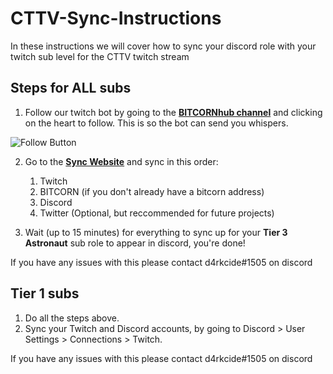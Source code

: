 # CTTV-Sync-Instructions
In these instructions we will cover how to sync your discord role with your twitch sub level for the CTTV twitch stream

## Steps for ALL subs 
1. Follow our twitch bot by going to the [**BITCORNhub channel**](https://www.twitch.tv/bitcornhub) and clicking on the heart to follow. This is so the bot can send you whispers.

![Follow Button](https://bitcornsyncstorage.blob.core.windows.net/sync/follow.png)

2. Go to the [**Sync Website**](https://bitcornsync.com/) and sync in this order:
    1. Twitch
    2. BITCORN (if you don't already have a bitcorn address)
    3. Discord
    4. Twitter (Optional, but reccommended for future projects)    

3. Wait (up to 15 minutes) for everything to sync up for your **Tier 3 Astronaut** sub role to appear in discord, you're done!

If you have any issues with this please contact d4rkcide#1505 on discord

## Tier 1 subs
1. Do all the steps above.
2. Sync your Twitch and Discord accounts, by going to Discord > User Settings > Connections > Twitch.

If you have any issues with this please contact d4rkcide#1505 on discord
